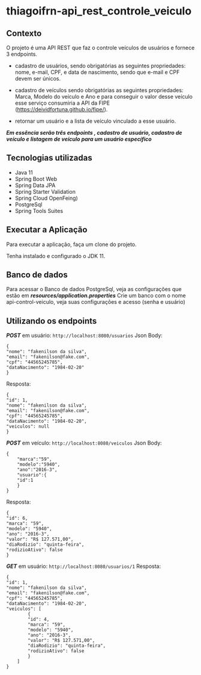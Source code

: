 # thiagoifrn-api_rest_controle_veiculo
## Contexto
O projeto é uma API REST que faz o controle veículos de usuários e fornece 3 endpoints.

- cadastro de usuários, sendo obrigatórias as seguintes propriedades: nome, e-mail, CPF, e data de nascimento,
sendo que e-mail e CPF devem ser únicos.

- cadastro de veículos sendo obrigatórias as seguintes propriedades: Marca, Modelo do veículo e Ano e para conseguir o
valor desse veículo esse serviço consumiria a API da FIPE (https://deividfortuna.github.io/fipe/).

- retornar um usuário e a lista de veículo vinculado a esse usuário.

***Em essência serão três endpoints , cadastro de usuário, cadastro de veículo e listagem de veículo para um usuário específico***

## Tecnologias utilizadas
- Java 11
- Spring Boot Web
- Spring Data JPA
- Spring Starter Validation
- Spring Cloud OpenFeing)
- PostgreSql
- Spring Tools Suites
## Executar a Aplicação
Para executar a aplicação, faça um clone do projeto.

Tenha instalado e configurado o JDK 11.

## Banco de dados
Para acessar o Banco de dados PostgreSql, veja as configurações que estão em ***resources/application.properties***
Crie um banco com o nome api-control-veiculo, veja suas configurações e acesso (senha e usuário)
## Utilizando os endpoints
***POST*** em usuário:
``http://localhost:8080/usuarios``
Json Body:

    {
	"nome": "fakenilson da silva",
	"email": "fakenilson@fake.com",
	"cpf": "44565245785",
	"dataNacimento": "1984-02-20"
	}
Resposta:

    {
	"id": 1,
	"nome": "fakenilson da silva",
	"email": "fakenilson@fake.com",
	"cpf": "44565245785",
	"dataNacimento": "1984-02-20",
	"veiculos": null
	}
***POST*** em veículo:
``http://localhost:8080/veiculos``
Json Body:

    {
		"marca":"59",
		"modelo":"5940",
		"ano":"2016-3",
		"usuario":{
		"id":1
		}
	}
Resposta:

    {
	"id": 6,
	"marca": "59",
	"modelo": "5940",
	"ano": "2016-3",
	"valor": "R$ 127.571,00",
	"diaRodizio": "quinta-feira",
	"rodizioAtivo": false
	}
***GET*** em usuário:
``http://localhost:8080/usuarios/1``
Resposta:

    {
	"id": 1,
	"nome": "fakenilson da silva",
	"email": "fakenilson@fake.com",
	"cpf": "44565245785",
	"dataNacimento": "1984-02-20",
	"veiculos": [
			{
			"id": 4,
			"marca": "59",
			"modelo": "5940",
			"ano": "2016-3",
			"valor": "R$ 127.571,00",
			"diaRodizio": "quinta-feira",
			"rodizioAtivo": false
			}
		]	
	}
